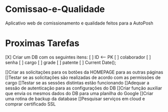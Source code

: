 # Comissao-e-Qualidade
Aplicativo web de comissionamento e qualidade feitos para a AutoPosh

# Proximas Tarefas
[X] Criar um DB com os seguintes itens:
    [ ] ID <-- PK
    [ ] colaborador 
    [ ] senha 
    [ ] cargo
    [ ] grade
    [ ] patente
    [ ] Current Date();

[]Criar as solicitações para os botões da HOMEPAGE para as outras páginas
[]Testar se as solicitações são realizadas de acordo com as permissões de cargo
[]Testar se as sessões distintas estão funcionando
[]Adequar a sessão de autenticação para as configurações do DB
[]Criar função auxiliar que envia os mesmos dados do DB para uma planilha do Google
[]Criar uma rotina de backup da database
[]Pesquisar serviços em cloud e comprar certificado SSL
